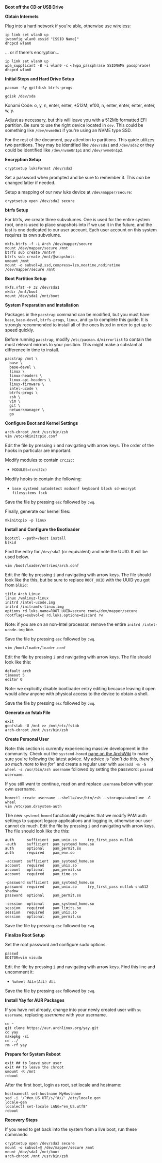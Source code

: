 **Boot off the CD or USB Drive**

**Obtain Internets**

Plug into a hard network if you're able, otherwise use wireless:

```shell script
ip link set wlan0 up
iwconfig wlan0 essid "[SSID Name]"
dhcpcd wlan0
```

... or if there's encryption... 

```shell script
ip link set wlan0 up
wpa_supplicant -B -i wlan0 -c <(wpa_passphrase SSIDNAME passphrase)
dhcpcd wlan0
```

**Initial Steps and Hard Drive Setup**
```shell script
pacman -Sy gptfdisk btrfs-progs
```

```shell script
gdisk /dev/sda
```

Konami Code: o, y, n, enter, enter, +512M, ef00, n, enter, enter, enter, enter, w, y.

Adjust as necessary, but this will leave you with a 512Mb formatted EFI partition. Be sure to use the right device located in `dev`. This could be something like `/dev/nvme0n1` if you're using an NVME type SSD.

For the rest of the document, pay attention to partitions. This guide utilizes two partitions. They may be identified like `/dev/sda1` and `/dev/sda2` or they could be identified like `/dev/nvme0n1p1` and `/dev/nvme0n1p2`.

**Encryption Setup**
```shell script
cryptsetup luksFormat /dev/sda2
```

Set a password when prompted and be sure to remember it. This _can_ be changed latter if needed.

Setup a mapping of our new luks device at `/dev/mapper/secure`:

```shell script
cryptsetup open /dev/sda2 secure
```

**btrfs Setup**

For btrfs, we create three subvolumes. One is used for the entire system root, one is used to place snapshots into if we use it in the future, and the last is one dedicated to our user account. Each user account on this system requires its own subvolume.

```shell script
mkfs.btrfs -f -L Arch /dev/mapper/secure
mount /dev/mapper/secure /mnt
btrfs sub create /mnt/@
btrfs sub create /mnt/@snapshots
umount /mnt
mount -o subvol=@,ssd,compress=lzo,noatime,nodiratime /dev/mapper/secure /mnt
```

**Boot Partition Setup**
```shell script
mkfs.vfat -F 32 /dev/sda1
mkdir /mnt/boot
mount /dev/sda1 /mnt/boot
```

**System Preparation and Installation**

Packages in the `pacstrap` command can be modified, but you must have `base`, `base-devel`, `btrfs-progs`, `linux`, and `go` to complete this guide. It is strongly recommended to install all of the ones listed in order to get up to speed quickly.

Before running `pacstrap`, modify `/etc/pacman.d/mirrorlist` to contain the most relevant mirrors to your position. This might make a substantial difference in time to install.

```shell script
pacstrap /mnt \
  base \
  base-devel \
  linux \
  linux-headers \
  linux-api-headers \
  linux-firmware \
  intel-ucode \
  btrfs-progs \
  zsh \
  vim \
  git \
  networkmanager \
  go
```

**Configure Boot and Kernel Settings**
```shell script
arch-chroot /mnt /usr/bin/zsh
vim /etc/mkinitcpio.conf
```

Edit the file by pressing `i` and navigating with arrow keys. The order of the hooks in particular are important.

Modify modules to contain `crc32c`:

* `MODULES=(crc32c)`

Modify hooks to contain the following:

* `base systemd autodetect modconf keyboard block sd-encrypt filesystems fsck`

Save the file by pressing `esc` followed by `:wq`.

Finally, generate our kernel files:

```shell script
mkinitcpio -p linux
```

**Install and Configure the Bootloader**

```shell script
bootctl --path=/boot install
blkid
```

Find the entry for `/dev/sda2` (or equivalent) and note the UUID. It will be used below.

```shell script
vim /boot/loader/entries/arch.conf
```

Edit the file by pressing `i` and navigating with arrow keys. The file should look like the this, but be sure to replace `ROOT_UUID` with the UUID you got from `blkid`:

```
title Arch Linux
linux /vmlinuz-linux
initrd /intel-ucode.img
initrd /initramfs-linux.img
options rd.luks.name=ROOT_UUID=secure root=/dev/mapper/secure rootflags=subvol=@ rd.luks.options=discard rw
```

Note: if you are on an non-Intel processor, remove the entire `initrd /intel-ucode.img` line.

Save the file by pressing `esc` followed by `:wq`.

```shell script
vim /boot/loader/loader.conf
```

Edit the file by pressing `i` and navigating with arrow keys. The file should look like this:

```
default arch
timeout 5
editor 0
```

Note: we explicitly disable bootloader entry editing because leaving it open would allow anyone with physical access to the device to obtain a shell.

Save the file by pressing `esc` followed by `:wq`.

**Generate an fstab File**
```shell script
exit
genfstab -U /mnt >> /mnt/etc/fstab
arch-chroot /mnt /usr/bin/zsh
```

**Create Personal User**

Note: this section is currently experiencing massive development in the community. Check out the `systemd-homed` [page on the ArchWiki](https://wiki.archlinux.org/index.php/Systemd-homed) to make sure you're following the latest advice. My advice is "_don't do this, there's so much more to live for_" and create a regular user with `useradd -m -G wheel -s /usr/bin/zsh username` followed by setting the password: `passwd username`.

If you still want to continue, read on and replace `username` below with your own username. 

```shell script
homectl create username --shell=/usr/bin/zsh --storage=subvolume -G wheel
vim /etc/pam.d/system-auth
```

The new `systemd-homed` functionality requires that we modify PAM auth settings to support legacy applications and logging in, otherwise our user cannot do much. Edit the file by pressing `i` and navigating with arrow keys. The file should look like the this:

```
auth      sufficient  pam_unix.so     try_first_pass nullok
-auth     sufficient  pam_systemd_home.so
auth      optional    pam_permit.so
auth      required    pam_env.so

-account  sufficient  pam_systemd_home.so
account   required    pam_unix.so
account   optional    pam_permit.so
account   required    pam_time.so

-password sufficient  pam_systemd_home.so
password  required    pam_unix.so     try_first_pass nullok sha512 shadow
password  optional    pam_permit.so

-session  optional    pam_systemd_home.so
session   required    pam_limits.so
session   required    pam_unix.so
session   optional    pam_permit.so
```

Save the file by pressing `esc` followed by `:wq`.

**Finalize Root Setup**

Set the root password and configure sudo options.

```shell script
passwd
EDITOR=vim visudo
```

Edit the file by pressing `i` and navigating with arrow keys. Find this line and uncomment it:

* `%wheel ALL=(ALL) ALL`

Save the file by pressing `esc` followed by `:wq`.

**Install Yay for AUR Packages**

If you have not already, change into your newly created user with `su username`, replacing _username_ with your username.

```shell script
cd ~
git clone https://aur.archlinux.org/yay.git
cd yay
makepkg -si
cd ../
rm -rf yay
```

**Prepare for System Reboot**
```shell script
exit ## to leave your user
exit ## to leave the chroot
umount -R /mnt
reboot
```

After the first boot, login as root, set locale and hostname:
```shell script
hostnamectl set-hostname MyHostname
sed -i '/^#en_US.UTF/s/^#//' /etc/locale.gen
locale-gen
localectl set-locale LANG="en_US.utf8"
reboot
```

**Recovery Steps**

If you need to get back into the system from a live boot, run these commands:

```shell script
cryptsetup open /dev/sda2 secure
mount -o subvol=@ /dev/mapper/secure /mnt 
mount /dev/sda1 /mnt/boot 
arch-chroot /mnt /usr/bin/zsh
```

